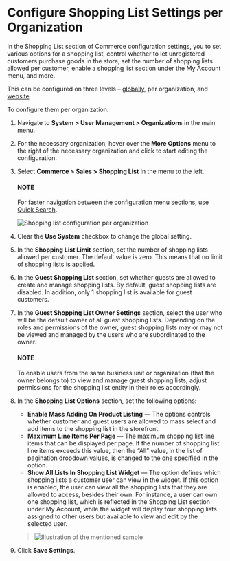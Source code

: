 <a id="user-guide-system-configuration-commerce-sales-shopping-list-per-organization"></a>

<a id="user-guide-system-configuration-commerce-sales-shopping-list-mass-action-organization"></a>

# Configure Shopping List Settings per Organization

In the Shopping List section of Commerce configuration settings, you to set various options for a shopping list, control whether to let unregistered customers purchase goods in the store, set the number of shopping lists allowed per customer, enable a shopping list section under the My Account menu, and more.

This can be configured on three levels – [globally](../../../../../configuration/commerce/sales/global-shopping-list.md#configuration-shopping-list), per organization, and [website](../../../../../websites/web-configuration/commerce/sales/website-guest-shopping-list.md#user-guide-system-configuration-commerce-sales-shopping-list-per-website).

To configure them per organization:

1. Navigate to **System > User Management > Organizations** in the main menu.
2. For the necessary organization, hover over the <i class="fa fa-ellipsis-h fa-lg" aria-hidden="true"></i> **More Options** menu to the right of the necessary organization and click <i class="fas fa-cog" aria-hidden="true"></i> to start editing the configuration.
3. Select **Commerce > Sales > Shopping List** in the menu to the left.

   #### NOTE
   For faster navigation between the configuration menu sections, use [Quick Search](../../../../../configuration/quick-search.md#user-guide-system-configuration-quick-search).

   ![Shopping list configuration per organization](user/img/system/user_management/org_configuration/sales/shopping_list_org_config.png)
4. Clear the **Use System** checkbox to change the global setting.
5. In the **Shopping List Limit** section, set the number of shopping lists allowed per customer. The default value is zero. This means that no limit of shopping lists is applied.
6. In the **Guest Shopping List** section, set whether guests are allowed to create and manage shopping lists. By default, guest shopping lists are disabled. In addition, only 1 shopping list is available for guest customers.
7. In the **Guest Shopping List Owner Settings** section, select the user who will be the default owner of all guest shopping lists. Depending on the roles and permissions of the owner, guest shopping lists may or may not be viewed and managed by the users who are subordinated to the owner.

   #### NOTE
   To enable users from the same business unit or organization (that the owner belongs to) to view and manage guest shopping lists, adjust permissions for the shopping list entity in their roles accordingly.
8. In the **Shopping List Options** section, set the following options:
   * **Enable Mass Adding On Product Listing** — The options controls whether customer and guest users are allowed to mass select and add items to the shopping list in the storefront.
   * **Maximum Line Items Per Page** — The maximum shopping list line items that can be displayed per page. If the number of shopping list line items exceeds this value, then the “All” value, in the list of pagination dropdown values, is changed to the one specified in the option.
   * **Show All Lists In Shopping List Widget** — The option defines which shopping lists a customer user can view in the widget. If this option is enabled, the user can view all the shopping lists that they are allowed to access, besides their own. For instance, a user can own one shopping list, which is reflected in the Shopping List section under My Account, while the widget will display four shopping lists assigned to other users but available to view and edit by the selected user.

   > ![Illustration of the mentioned sample](user/img/system/config_commerce/sales/show_all_lists_in_widget.png)
9. Click **Save Settings**.

<!-- fa-bars = fa-navicon -->
<!-- Ic Tiles is used as Set As Default in saved views, and as tiles in display layout options -->
<!-- IcPencil refers to Rename in Commerce and Inline Editing in CRM -->
<!-- Check mark in the square. -->
<!-- SortDesc is also used as drop-down arrow -->
<!-- A -->
<!-- B -->
<!-- C -->
<!-- D -->
<!-- E -->
<!-- F -->
<!-- G -->
<!-- H -->
<!-- I -->
<!-- L -->
<!-- M -->
<!-- P -->
<!-- R -->
<!-- S -->
<!-- T -->
<!-- U -->
<!-- Z -->
